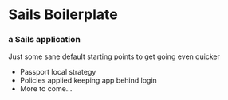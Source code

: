 # Sails Boilerplate
### a Sails application

Just some sane default starting points to get going even quicker

* Passport local strategy
* Policies applied keeping app behind login
* More to come...
